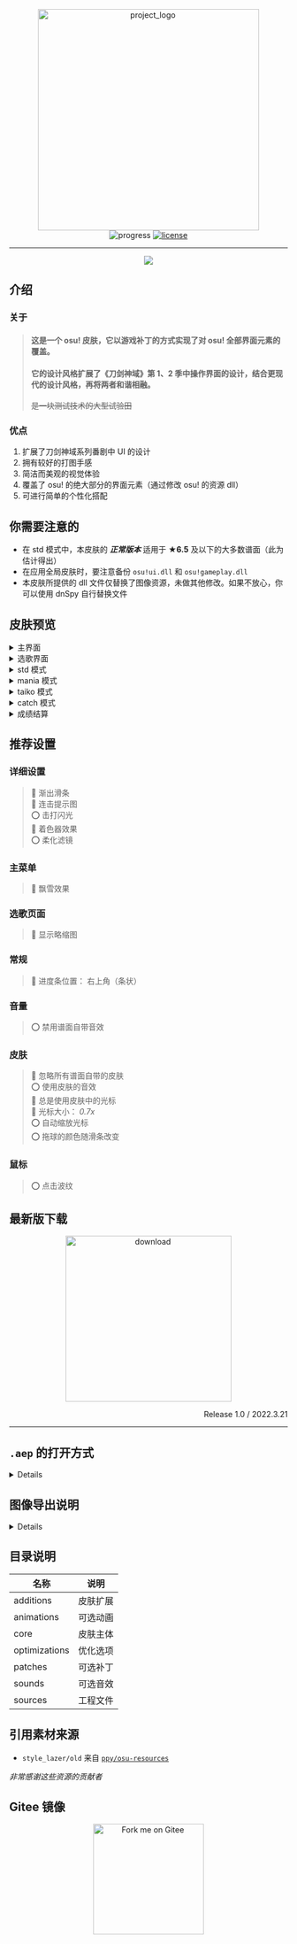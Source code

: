 <div align="center">
  <img src="https://sendevia.top/assets/images/22/06/11/s0_aincradmix.png" width="400" alt="project_logo">
</div>

<div align="center">
  <img src="https://img.shields.io/badge/%E8%BF%9B%E5%BA%A6-100%25-orange?style=flat-square" alt="progress">
  <a href="https://github.com/Sendevia/AincradMix/blob/master/LICENSE">
    <img src="https://img.shields.io/github/license/Sendevia/AincradMix.svg?color=%23FF005A&style=popout-square" alt="license">
  </a>
</div>

---

<div align="center">
  <img src="https://sendevia.top/assets/images/22/06/11/s0_amix_vision.webp">
</div>

## 介绍

### 关于

>  #### 这是一个 osu! 皮肤，它以游戏补丁的方式实现了对 osu! 全部界面元素的覆盖。
>  #### 它的设计风格扩展了《刀剑神域》第 1、2 季中操作界面的设计，结合更现代的设计风格，再将两者和谐相融。
>  ~~是一块测试技术的大型试验田~~

### 优点

1. 扩展了刀剑神域系列番剧中 UI 的设计
2. 拥有较好的打图手感
3. 简洁而美观的视觉体验
4. 覆盖了 osu! 的绝大部分的界面元素（通过修改 osu! 的资源 dll）
5. 可进行简单的个性化搭配

## 你需要注意的

- 在 std 模式中，本皮肤的 _**正常版本**_ 适用于 **★6.5** 及以下的大多数谱面（此为估计得出）
- 在应用全局皮肤时，要注意备份 `osu!ui.dll` 和 `osu!gameplay.dll`
- 本皮肤所提供的 dll 文件仅替换了图像资源，未做其他修改。如果不放心，你可以使用 dnSpy 自行替换文件

## 皮肤预览

<details>
  <summary>主界面</summary>
    <div align="center">
      <img src="https://sendevia.top/assets/images/22/06/11/screenshot01.jpg">
    </div>
</details>

<details>
  <summary>选歌界面</summary>
    <div align="center">
      <img src="https://sendevia.top/assets/images/22/06/11/screenshot02.jpg">
      <img src="https://sendevia.top/assets/images/22/06/11/screenshot06.jpg">
      <img src="https://sendevia.top/assets/images/22/06/11/screenshot07.jpg">
    </div>
</details>

<details>
  <summary>std 模式</summary>
    <div align="center">
      <img src="https://sendevia.top/assets/images/22/06/11/screenshot03.jpg">
      <img src="https://sendevia.top/assets/images/22/06/11/screenshot04.jpg">
    </div>
</details>

<details>
  <summary>mania 模式</summary>
    <div align="center">
      <img src="https://sendevia.top/assets/images/22/06/11/screenshot09.jpg">
      <img src="https://sendevia.top/assets/images/22/06/11/screenshot08.jpg">
    </div>
</details>

<details>
  <summary>taiko 模式</summary>
    <div align="center">
      <img src="https://sendevia.top/assets/images/22/06/11/screenshot10.jpg">
      <img src="https://sendevia.top/assets/images/22/06/11/screenshot11.jpg">
    </div>
</details>

<details>
  <summary>catch 模式</summary>
    <div align="center">
      <img src="https://sendevia.top/assets/images/22/06/11/screenshot12.jpg">
      <img src="https://sendevia.top/assets/images/22/06/11/screenshot13.jpg">
    </div>
</details>

<details>
  <summary>成绩结算</summary>
    <div align="center">
      <img src="https://sendevia.top/assets/images/22/06/11/screenshot05.jpg">
    </div>
</details>

## 推荐设置

### 详细设置

> 🔴 渐出滑条  
> 🔴 连击提示图  
> ⭕ 击打闪光  
> 🔴 着色器效果  
> ⭕ 柔化滤镜  

### 主菜单

> 🔴 飘雪效果  

### 选歌页面

> 🔴 显示略缩图  

### 常规

> 🔴 进度条位置： 右上角（条状）  

### 音量

> ⭕ 禁用谱面自带音效  

### 皮肤

> 🔴 忽略所有谱面自带的皮肤  
> ⭕ 使用皮肤的音效  
> 🔴 总是使用皮肤中的光标  
> 🔴 光标大小： _0.7x_  
> ⭕ 自动缩放光标  
> ⭕ 拖球的颜色随滑条改变  

### 鼠标

> ⭕ 点击波纹  

## 最新版下载

<div align="center">
  <a href="https://github.com/Sendevia/AincradMix/releases/latest">
    <img src="https://sendevia.top/assets/images/22/06/11/s0_button_download_1.png" width="300" alt="download">
  </a>
  <p align="right">
    Release 1.0 / 2022.3.21
  </p>
</div>

---

## `.aep` 的打开方式

<details>

### **注意：**

1. 推荐使用`Adobe After Effects CC2021 (18.0)`或更高版本。
2. **注意要经常保存文件**
3. 你**必须**拥有以下的插件、脚本和字体：

#### 插件

[Saber]  
Trapcode Suite  
AESweets Halftone

#### 脚本

[Duik]  
[GridGuide]

#### 字体

[SAO-UI]  
[KD-Tramcar]  
[Aller]  
Electrolize  
Century Gothic

</details>

## 图像导出说明

<details>

1. 将图片导出格式设置为 `.PNG`，通道为 `RGB+Alpha`，名称为`合成名称`
2. 将动画导出格式设置为 `.PNG（序列）`，通道为 `RGB+Alpha`，根据情况选择使用合成帧编号，名称为`合成名称`，删去文件名的 **`_[#]`** 后缀 **（噔噔咚~ 是 `_[#]` ！不是 `-[#]` 或 `[#]` ！）**
3. 你也可以导入本项目提供的 `AOM` 和 `ARS` 文件，具体导入方法恕请另行搜索
   - `AOM` After Effects 的输出模块模板
   - `ARS` After Effects 的渲染模块模板

</details>

## 目录说明

| 名称 | 说明 |
| ------------- | ------------- |
| additions | 皮肤扩展 |
| animations | 可选动画 |
| core | 皮肤主体 |
| optimizations | 优化选项 |
| patches | 可选补丁 |
| sounds | 可选音效 |
| sources | 工程文件 |

## 引用素材来源

- `style_lazer/old` 来自 [`ppy/osu-resources`]

_非常感谢这些资源的贡献者_

## Gitee 镜像

<div align="center">
  <a href="https://gitee.com/sendevia/AincradMix">
    <img src="https://gitee.com/sendevia/AincradMix/widgets/widget_6.svg?color=ff711e" width="200" alt="Fork me on Gitee">
  </a>
</div>

<!-- 链接索引 -->

[saber]: https://www.videocopilot.net/blog/2016/03/new-plug-in-saber-now-available-100-free/
[duik]: https://rainboxprod.coop/en/tools/duik/duik-download/
[gridguide]: https://aescripts.com/gridguide-for-after-effects/
[sao-ui]: https://fontmeme.com/fonts/sao-ui-font/
[kd-tramcar]: https://fontmeme.com/fonts/kd-tramcar-font/
[aller]: https://fontmeme.com/fonts/aller-font/
[`ppy/osu-resources`]: https://github.com/ppy/osu-resources/

<!--
    ___    _                           ____  ____
   /   |  (_)___  ______________ _____/ /  |/  (_)  __
  / /| | / / __ \/ ___/ ___/ __ `/ __  / /|_/ / / |/_/
 / ___ |/ / / / / /__/ /  / /_/ / /_/ / /  / / />  <
/_/  |_/_/_/ /_/\___/_/   \__,_/\__,_/_/  /_/_/_/|_|
designed by sendevia, 2022
-->
